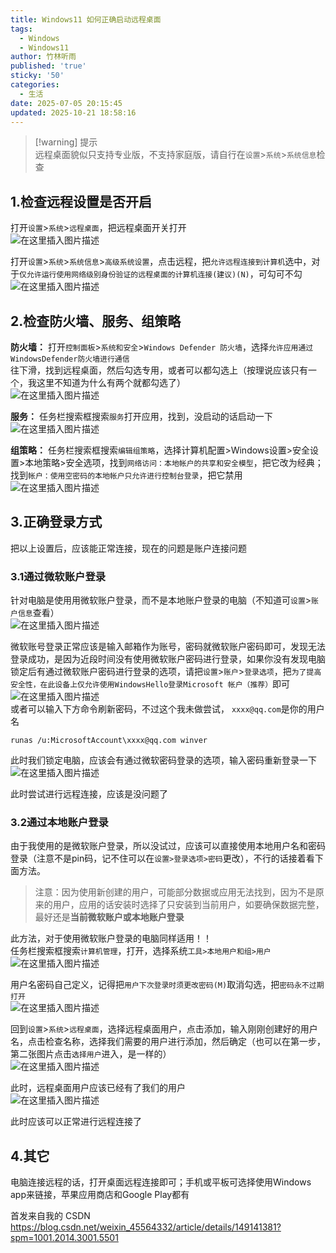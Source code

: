 ```yaml
---
title: Windows11 如何正确启动远程桌面
tags:
  - Windows
  - Windows11
author: 竹林听雨
published: 'true'
sticky: '50'
categories:
  - 生活
date: 2025-07-05 20:15:45
updated: 2025-10-21 18:58:16
---
```

 

> \[!warning\] 提示  
> 远程桌面貌似只支持专业版，不支持家庭版，请自行在`设置`\>`系统`\>`系统信息`检查

1.检查远程设置是否开启
------------

打开`设置`\>`系统`\>`远程桌面`，把远程桌面开关打开  
![在这里插入图片描述](https://i-blog.csdnimg.cn/direct/289010b936bc4720906fa84bfe0c5d70.png)

打开`设置`\>`系统`\>`系统信息`\>`高级系统设置`，点击远程，把`允许远程连接到计算机`选中，对于`仅允许运行使用网络级别身份验证的远程桌面的计算机连接(建议)(N)`，可勾可不勾  
![在这里插入图片描述](https://i-blog.csdnimg.cn/direct/b627169f240c4150a622fabadeb850ea.png)

2.检查防火墙、服务、组策略
--------------

**防火墙：** 打开`控制面板`\>`系统和安全`\>`Windows Defender 防火墙`，选择`允许应用通过WindowsDefender防火墙进行通信`  
往下滑，找到远程桌面，然后勾选专用，或者可以都勾选上（按理说应该只有一个，我这里不知道为什么有两个就都勾选了）  
![在这里插入图片描述](https://i-blog.csdnimg.cn/direct/225dcd8aca5e40eba63ba053392b60da.png)

**服务：** 任务栏搜索框搜索`服务`打开应用，找到，没启动的话启动一下  
![在这里插入图片描述](https://i-blog.csdnimg.cn/direct/a8b08b7f2c76434c92f91b3d1b81b0ec.png)

**组策略：** 任务栏搜索框搜索`编辑组策略`，选择计算机配置>Windows设置>安全设置>本地策略>安全选项，找到`网络访问：本地帐户的共享和安全模型`，把它改为经典；找到`帐户：使用空密码的本地帐户只允许进行控制台登录`，把它禁用  
![在这里插入图片描述](https://i-blog.csdnimg.cn/direct/fd47680462e7452c9e9b5917e09cbba7.png)

3.正确登录方式
--------

把以上设置后，应该能正常连接，现在的问题是账户连接问题

### 3.1通过微软账户登录

针对电脑是使用用微软账户登录，而不是本地账户登录的电脑（不知道可`设置`\>`账户信息`查看）  
![在这里插入图片描述](https://i-blog.csdnimg.cn/direct/1904a6a9d61b45ebbc70accba32b3539.png)

微软账号登录正常应该是输入邮箱作为账号，密码就微软账户密码即可，发现无法登录成功，是因为近段时间没有使用微软账户密码进行登录，如果你没有发现电脑锁定后有通过微软账户密码进行登录的选项，请把`设置`\>`账户`\>`登录选项`，把`为了提高安全性，在此设备上仅允许使用WindowsHello登录Microsoft 帐户（推荐）`即可  
![在这里插入图片描述](https://i-blog.csdnimg.cn/direct/dc02ddc296e9456d9a9f90ec7caca2b5.png)  
或者可以输入下方命令刷新密码，不过这个我未做尝试， `xxxx@qq.com`是你的用户名

```
runas /u:MicrosoftAccount\xxxx@qq.com winver
```

此时我们锁定电脑，应该会有通过微软密码登录的选项，输入密码重新登录一下  
![在这里插入图片描述](https://i-blog.csdnimg.cn/direct/80f3e8866720444ebdf9affce970ff52.png)

此时尝试进行远程连接，应该是没问题了

### 3.2通过本地账户登录

由于我使用的是微软账户登录，所以没试过，应该可以直接使用本地用户名和密码登录（注意不是pin码，记不住可以在`设置>登录选项>密码`更改），不行的话接着看下面方法。

> 注意：因为使用新创建的用户，可能部分数据或应用无法找到，因为不是原来的用户，应用的话安装时选择了只安装到当前用户，如要确保数据完整，最好还是**当前微软账户或本地账户登录**

此方法，对于使用微软账户登录的电脑同样适用！！  
任务栏搜索框搜索`计算机管理`，打开，选择系统`工具>本地用户和组>用户`  
![在这里插入图片描述](https://i-blog.csdnimg.cn/direct/c3144232244c4b3d950bb1f5130614eb.png)

用户名密码自己定义，记得把`用户下次登录时须更改密码(M)`取消勾选，把`密码永不过期打开`  
![在这里插入图片描述](https://i-blog.csdnimg.cn/direct/dc9f5ff1e287404aa0705eb0cb7499d4.png)

回到`设置`\>`系统`\>`远程桌面`，选择远程桌面用户，点击添加，输入刚刚创建好的用户名，点击检查名称，选择我们需要的用户进行添加，然后确定（也可以在第一步，第二张图片点击`选择用户`进入，是一样的）  
![在这里插入图片描述](https://i-blog.csdnimg.cn/direct/5e68f55707fa4d42bc65399663fece12.png)

此时，远程桌面用户应该已经有了我们的用户  
![在这里插入图片描述](https://i-blog.csdnimg.cn/direct/6615c2979a7d4b72994b223686e0acf0.png)

此时应该可以正常进行远程连接了

4.其它
----

电脑连接远程的话，打开桌面远程连接即可；手机或平板可选择使用Windows app来链接，苹果应用商店和Google Play都有



首发来自我的 CSDN https://blog.csdn.net/weixin_45564332/article/details/149141381?spm=1001.2014.3001.5501